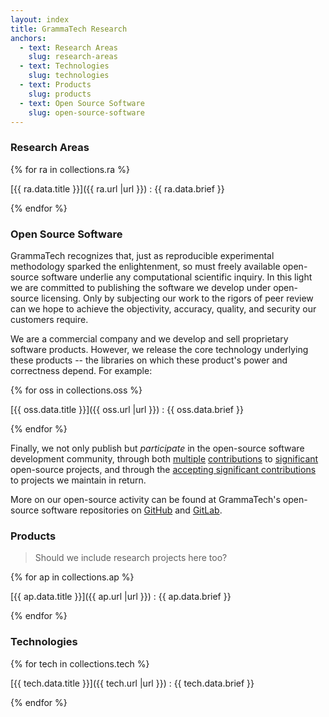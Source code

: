 ```yaml
---
layout: index
title: GrammaTech Research
anchors:
  - text: Research Areas
    slug: research-areas
  - text: Technologies
    slug: technologies
  - text: Products
    slug: products
  - text: Open Source Software
    slug: open-source-software
---
```


<div class="w3-row-padding gt-large-only-middle-line gt-large-only-bottom-line">
<div class="w3-half w3-margin-bottom">
<div class="w3-container gt-small-only-bottom-line">

### Research Areas

{% for ra in collections.ra %}

[{{ ra.data.title }}]({{ ra.url |url }})
:   {{ ra.data.brief }}

{% endfor %}

</div>
</div>
<div class="w3-half w3-margin-bottom">
<div class="w3-container gt-small-only-bottom-line">

### Open Source Software

GrammaTech recognizes that, just as reproducible experimental
methodology sparked the enlightenment, so must freely available
open-source software underlie any computational scientific inquiry. In
this light we are committed to publishing the software we develop under
open-source licensing. Only by subjecting our work to the rigors of peer
review can we hope to achieve the objectivity, accuracy, quality, and
security our customers require.

We are a commercial company and we develop and sell proprietary software
products. However, we release the core technology underlying these
products -- the libraries on which these product's power and correctness
depend. For example:

{% for oss in collections.oss %}

[{{ oss.data.title }}]({{ oss.url |url }})
:   {{ oss.data.brief }}

{% endfor %}

Finally, we not only publish but *participate* in the open-source
software development community, through both
[multiple](https://github.com/angr/angr/commit/8a13278d5bd54b0ea45d492eb0a56aa745f8b24f)
[contributions](https://github.com/souffle-lang/souffle) to
[significant](https://github.com/llvm/llvm-project/blob/master/clang/include/clang/AST/JSONNodeDumper.h)
open-source projects, and through the [accepting significant
contributions](https://github.com/GrammaTech/ddisasm/blob/master/README.md#external-contributors)
to projects we maintain in return.

More on our open-source activity can be found at GrammaTech's
open-source software repositories on
[GitHub](https://github.com/GrammaTech) and
[GitLab](https://gitlab.com/GrammaTech).

</div>
</div>
</div>
<div class="w3-row-padding gt-large-only-middle-line gt-large-only-bottom-line">
<div class="w3-half w3-margin-bottom">
<div class="w3-container gt-small-only-bottom-line">

### Products

> Should we include research projects here too?

{% for ap in collections.ap %}

[{{ ap.data.title }}]({{ ap.url |url }})
:   {{ ap.data.brief }}

{% endfor %}

</div>
</div>
<div class="w3-half w3-margin-bottom">
<div class="w3-container gt-small-only-bottom-line">

### Technologies

{% for tech in collections.tech %}

[{{ tech.data.title }}]({{ tech.url |url }})
:   {{ tech.data.brief }}

{% endfor %}

</div>
</div>
</div>
